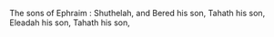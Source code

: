 The sons of Ephraim : Shuthelah, and Bered his son, Tahath his son, Eleadah his son, Tahath his son,
